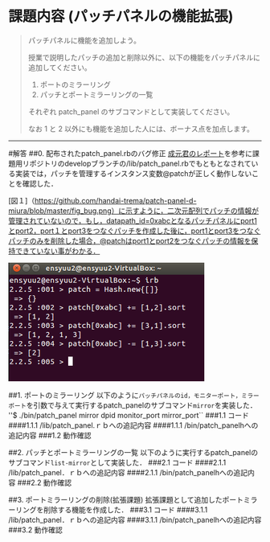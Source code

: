 # 課題内容 (パッチパネルの機能拡張)
>パッチパネルに機能を追加しよう。
>
>授業で説明したパッチの追加と削除以外に、以下の機能をパッチパネルに追加してください。
>
>1. ポートのミラーリング
>2. パッチとポートミラーリングの一覧
>
>それぞれ patch_panel のサブコマンドとして実装してください。
>
>なお 1 と 2 以外にも機能を追加した人には、ボーナス点を加点します。                         



---

#解答
##0. 配布されたpatch_panel.rbのバグ修正
[成元君のレポート](https://github.com/handai-trema/patch-panel-r-narimoto/blob/master/report.md#bug)を参考に課題用リポジトリのdevelopブランチの/lib/patch_panel.rbでもともとなされている実装では，パッチを管理するインスタンス変数@patchが正しく動作しないことを確認した．

[図１]（https://github.com/handai-trema/patch-panel-d-miura/blob/master/fig_bug.png）に示すように，二次元配列でパッチの情報が管理されていないので，もし，datapath_id=0xabcとなるパッチパネルにport1とport2，port１とport3をつなぐパッチを作成した後に，port1とport3をつなぐパッチのみを削除した場合，@patchはport1とport2をつなぐパッチの情報を保持できていない事がわかる．

![図１](./fig_bug.png "図１")



##1. ポートのミラーリング
以下のように`パッチパネルのid，モニターポート，ミラーポート`を引数で与えて実行するpatch_panelのサブコマンド`mirror`を実装した．
''$ ./bin/patch_panel mirror dpid monitor_port mirror_port``
###1.1 コード
####1.1.1 /lib/patch_panel.ｒｂへの追記内容
####1.1.1 /bin/patch_panelhへの追記内容
###1.2 動作確認


##2. パッチとポートミラーリングの一覧
以下のように実行するpatch_panelのサブコマンド``list-mirror``として実装した．
###2.1 コード
####2.1.1 /lib/patch_panel．ｒｂへの追記内容
####2.1.1 /bin/patch_panelhへの追記内容
###2.2 動作確認


##3. ポートミラーリングの削除(拡張課題)
拡張課題として追加したポートミラーリングを削除する機能を作成した．
###3.1 コード
####3.1.1 /lib/patch_panel．ｒｂへの追記内容
####3.1.1 /bin/patch_panelhへの追記内容
###3.2 動作確認

